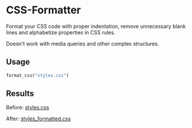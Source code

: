 # CSS-Formatter

Format your CSS code with proper indentation, remove unnecessary blank lines and alphabetize properties in CSS rules.
 
Doesn't work with media queries and other complex structures.


## Usage

```python
format_css("styles.css")
```

## Results
Before: [styles.css](https://github.com/Julien-B-py/CSS-Formatter/blob/main/styles.css)

After: [styles_formatted.css ](https://github.com/Julien-B-py/CSS-Formatter/blob/main/styles_formatted.css)


